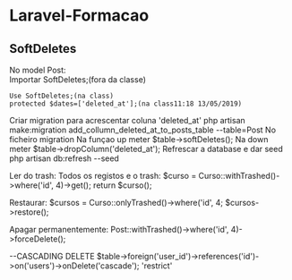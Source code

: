 # Laravel-Formacao
## SoftDeletes
No model Post:
<br>
	Importar SoftDeletes;(fora da classe)
    
	Use SoftDeletes;(na class)
	protected $dates=['deleted_at'];(na class11:18 13/05/2019)
Criar migration para acrescentar coluna 'deleted_at'
	php artisan make:migration add_collumn_deleted_at_to_posts_table --table=Post
No ficheiro migration
	Na funçao up meter $table->softDeletes();
	Na down meter $table->dropColumn('deleted_at');
Refrescar a database e dar seed
	php artisan db:refresh --seed


Ler do trash:
Todos os registos e o trash:
	$curso = Curso::withTrashed()->where('id', 4)->get();
	return $curso();

Restaurar:
	$cursos = Curso::onlyTrashed()->where('id', 4;
	$cursos->restore();

Apagar permanentemente:
Post::withTrashed()->where('id', 4)->forceDelete();


--CASCADING DELETE
$table->foreign('user_id')->references('id')->on('users')->onDelete('cascade');
								    'restrict' 
